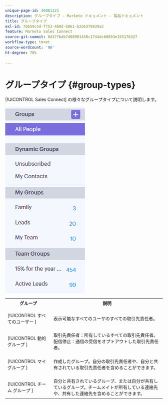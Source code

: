 ```yaml
---
unique-page-id: 30081321
description: グループタイプ - Marketo ドキュメント - 製品ドキュメント
title: グループタイプ
exl-id: 70b59c5d-f753-4b0d-b861-b2de379839a2
feature: Marketo Sales Connect
source-git-commit: 0d37fbdb7d08901458c1744dc68893e155176327
workflow-type: tm+mt
source-wordcount: '98'
ht-degree: 78%

---
```


# グループタイプ {#group-types}

[!UICONTROL Sales Connect] の様々なグループタイプについて説明します。

![](assets/one-7.png)

<table> 
 <colgroup> 
  <col> 
  <col> 
 </colgroup> 
 <tbody> 
  <tr> 
   <th>グループ</th> 
   <th>説明</th> 
  </tr> 
  <tr> 
   <td><p>[!UICONTROL すべてのユーザー &#x200B;]</p></td> 
   <td>表示可能なすべてのユーザのすべての取引先責任者。</td> 
  </tr> 
  <tr> 
   <td colspan="1"><p>[!UICONTROL 動的グループ &#x200B;]</p></td> 
   <td colspan="1">取引先責任者：所有しているすべての取引先責任者。<br>配信停止：通信の受信をオプトアウトした取引先責任者。</td> 
  </tr> 
  <tr> 
   <td><p>[!UICONTROL マイ グループ &#x200B;]</p></td> 
   <td>作成したグループ。自分の取引先責任者や、自分と共有されている取引先責任者を含めることができます。</td> 
  </tr> 
  <tr> 
   <td><p>[!UICONTROL チーム グループ &#x200B;]</p></td> 
   <td>自分と共有されているグループ、または自分が共有しているグループ。チームメイトが所有している連絡先や、共有した連絡先を含めることができます。</td> 
  </tr> 
 </tbody> 
</table>
